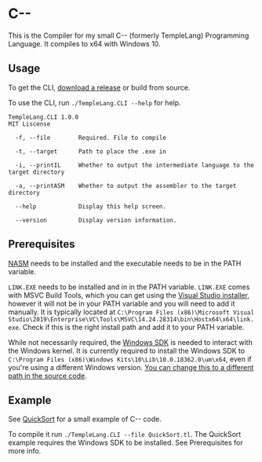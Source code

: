 # C--

This is the Compiler for my small C-- (formerly TempleLang) Programming Language.
It compiles to x64 with Windows 10.

## Usage

To get the CLI, [download a release](https://github.com/blenderfreaky/TempleLang/releases) or build from source.  

To use the CLI, run `./TempleLang.CLI --help` for help.

```
TempleLang.CLI 1.0.0
MIT Liscense

  -f, --file        Required. File to compile

  -t, --target      Path to place the .exe in

  -i, --printIL     Whether to output the intermediate language to the target directory

  -a, --printASM    Whether to output the assembler to the target directory

  --help            Display this help screen.

  --version         Display version information.
```

## Prerequisites

[NASM](https://www.nasm.us/) needs to be installed and the executable needs to be in the PATH variable.

`LINK.EXE` needs to be installed and in in the PATH variable.
`LINK.EXE` comes with MSVC Build Tools, which you can get using the [Visual Studio installer](), however it will not be in your PATH variable and you will need to add it manually.
It is typically located at `C:\Program Files (x86)\Microsoft Visual Studio\2019\Enterprise\VC\Tools\MSVC\14.24.28314\bin\Hostx64\x64\link.exe`. Check if this is the right install path and add it to your PATH variable.

While not necessarily required, the [Windows SDK](https://developer.microsoft.com/en-us/windows/downloads/windows-10-sdk) is needed to interact with the Windows kernel.
It is currently required to install the Windows SDK to `C:\Program Files (x86)\Windows Kits\10\Lib\10.0.18362.0\um\x64`, even if you're using a different Windows version.
[You can change this to a different path in the source code](https://github.com/blenderfreaky/TempleLang/blob/master/TempleLang.Compiler/TempleLangHelper.cs#L109).

## Example

See [QuickSort](https://github.com/blenderfreaky/TempleLang/tree/master/QuickSort) for a small example of C-- code.

To compile it run `./TempleLang.CLI --file QuickSort.tl`.
The QuickSort example requires the Windows SDK to be installed.
See Prerequisites for more info.
